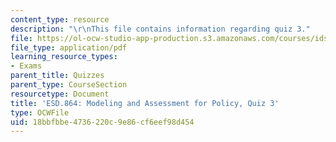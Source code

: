 ```yaml
---
content_type: resource
description: "\r\nThis file contains information regarding quiz 3."
file: https://ol-ocw-studio-app-production.s3.amazonaws.com/courses/ids-410j-modeling-and-assessment-for-policy-spring-2013/18bbfbbe4736220c9e86cf6eef98d454_MITESD_864S13_Quiz3.pdf
file_type: application/pdf
learning_resource_types:
- Exams
parent_title: Quizzes
parent_type: CourseSection
resourcetype: Document
title: 'ESD.864: Modeling and Assessment for Policy, Quiz 3'
type: OCWFile
uid: 18bbfbbe-4736-220c-9e86-cf6eef98d454
---
```

